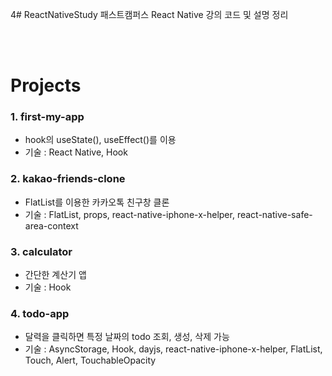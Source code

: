 4# ReactNativeStudy
패스트캠퍼스 React Native 강의 코드 및 설명 정리 

<br><br>

# Projects
### 1. first-my-app
- hook의 useState(), useEffect()를 이용
- 기술 : React Native, Hook


### 2. kakao-friends-clone
- FlatList를 이용한 카카오톡 친구창 클론
- 기술 : FlatList, props, react-native-iphone-x-helper, react-native-safe-area-context
 

### 3. calculator
- 간단한 계산기 앱
- 기술 : Hook
 


### 4. todo-app
- 달력을 클릭하면 특정 날짜의 todo 조회, 생성, 삭제 가능
- 기술 : AsyncStorage, Hook, dayjs, react-native-iphone-x-helper, FlatList, Touch, Alert, TouchableOpacity
 


